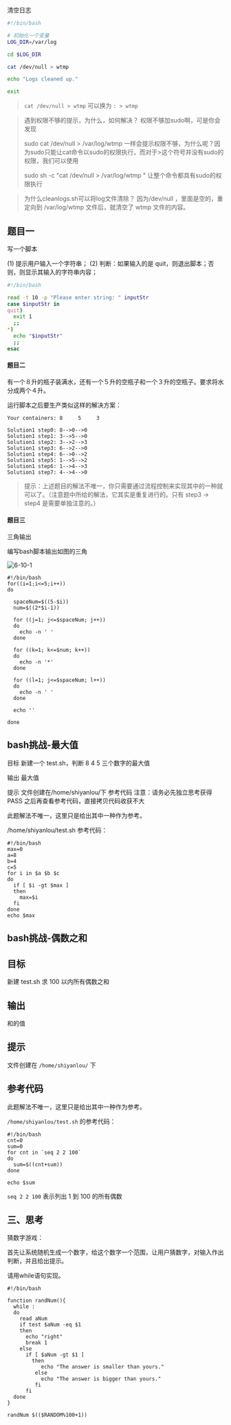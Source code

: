 清空日志

```sh
#!/bin/bash

# 初始化一个变量
LOG_DIR=/var/log

cd $LOG_DIR

cat /dev/null > wtmp

echo "Logs cleaned up."

exit
```

> `cat /dev/null > wtmp` 可以换为 `: > wtmp`

> 遇到权限不够的提示，为什么，如何解决？
权限不够加sudo啊，可是你会发现
>
> sudo cat /dev/null > /var/log/wtmp 一样会提示权限不够，为什么呢？因为sudo只能让cat命令以sudo的权限执行，而对于>这个符号并没有sudo的权限，我们可以使用
>
> sudo sh -c "cat /dev/null > /var/log/wtmp " 让整个命令都具有sudo的权限执行

> 为什么cleanlogs.sh可以将log文件清除？
因为/dev/null ，里面是空的，重定向到 /var/log/wtmp 文件后，就清空了 wtmp 文件的内容。

## 题目一

写一个脚本

(1) 提示用户输入一个字符串；
(2) 判断：如果输入的是 quit，则退出脚本；否则，则显示其输入的字符串内容；

```sh
#!/bin/bash

read -t 10 -p "Please enter string: " inputStr
case $inputStr in
quit)
  exit 1
  ;;
*)
  echo "$inputStr"
  ;;
esac
```

#### 题目二

有一个８升的瓶子装满水，还有一个５升的空瓶子和一个３升的空瓶子。要求将水分成两个４升。

运行脚本之后要生产类似这样的解决方案：

```
Your containers: 8     5     3

Solution1 step0: 8-->0-->0
Solution1 step1: 3-->5-->0
Solution1 step2: 3-->2-->3
Solution1 step3: 6-->2-->0
Solution1 step4: 6-->0-->2
Solution1 step5: 1-->5-->2
Solution1 step6: 1-->4-->3
Solution1 step7: 4-->4-->0
```

> 提示：上述题目的解法不唯一，你只需要通过流程控制来实现其中的一种就可以了。（注意题中所给的解法，它其实是重复进行的。只有 step3 -> step4 是需要单独注意的。）

#### 题目三

三角输出

编写bash脚本输出如图的三角

![6-10-1](https://upload-images.jianshu.io/upload_images/1662509-5e77d2f80b1dbc9b?imageMogr2/auto-orient/strip%7CimageView2/2/w/1240)

```
#!/bin/bash
for((i=1;i<=5;i++))
do

  spaceNum=$((5-$i))
  num=$((2*$i-1))

  for ((j=1; j<=$spaceNum; j++))
  do
    echo -n ' '
  done

  for ((k=1; k<=$num; k++))
  do
    echo -n '*'
  done

  for ((l=1; j<=$spaceNum; l++))
  do
    echo -n ' '
  done

  echo ''

done
```

## bash挑战-最大值
目标
新建一个 test.sh，判断 8 4 5 三个数字的最大值

输出
最大值

提示
文件创建在/home/shiyanlou/下
参考代码
注意：请务必先独立思考获得 PASS 之后再查看参考代码，直接拷贝代码收获不大

此题解法不唯一，这里只是给出其中一种作为参考。

/home/shiyanlou/test.sh 参考代码：
```
#!/bin/bash
max=0
a=8
b=4
c=5
for i in $a $b $c
do
  if [ $i -gt $max ]
  then
    max=$i
  fi
done
echo $max
```

##  bash挑战-偶数之和

## 目标

新建 test.sh 求 100 以内所有偶数之和

## 输出

和的值

## 提示

文件创建在 `/home/shiyanlou/` 下

## 参考代码

此题解法不唯一，这里只是给出其中一种作为参考。

`/home/shiyanlou/test.sh` 的参考代码：

```
#!/bin/bash
cnt=0
sum=0
for cnt in `seq 2 2 100`
do
  sum=$((cnt+sum))
done

echo $sum
```

`seq 2 2 100` 表示列出 1 到 100 的所有偶数

## 三、思考

猜数字游戏：

首先让系统随机生成一个数字，给这个数字一个范围，让用户猜数字，对输入作出判断，并且给出提示。

请用while语句实现。
```
#!/bin/bash

function randNum(){
  while :
  do
    read aNum
    if test $aNum -eq $1
    then
      echo "right"
      break 1
    else
      if [ $aNum -gt $1 ]
        then
           echo "The answer is smaller than yours."
         else
           echo "The answer is bigger than yours."
         fi
      fi
  done
}

randNum $(($RANDOM%100+1))
```

